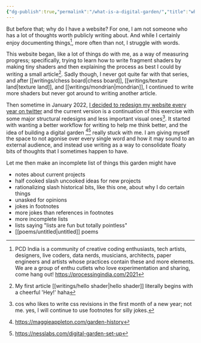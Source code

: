 ```yaml
---
{"dg-publish":true,"permalink":"/what-is-a-digital-garden/","title":"what is a digital garden","tags":["gardenEntry"]}
---
```


But before that; why do I have a website? 
For one, I am not someone who has a lot of thoughts worth publicly writing about. And while I certainly enjoy documenting things[^1], more often than not, I struggle with words. 

This website began, like a lot of things do with me, as a way of measuring progress; specifically, trying to learn how to write fragment shaders by making tiny shaders and then explaining the process as best I could by writing a small article[^2]. Sadly though, I never got quite far with that series, and after [[writings/chess board\|chess board]], [[writings/texture land\|texture land]], and [[writings/mondrian\|mondrian]], I continued to write more shaders but never got around to writing another article. 

Then sometime in January 2022, [I decided to redesign my website every year on twitter](https://twitter.com/anushkatr/status/1481567649192906752) and the current version is a continuation of this exercise with some major structural redesigns and less important visual ones[^3].  It started with wanting a better workflow for writing to help me think better, and the idea of building a digital garden [^4][^5] really stuck with me. I am giving myself the space to not agonise over every single word and how it may sound to an external audience, and instead use writing as a way to consolidate floaty bits of thoughts that I sometimes happen to have. 

Let me then make an incomplete list of things this garden might have 
- notes about current projects 
- half cooked slash uncooked ideas for new projects 
- rationalizing slash historical bits, like this one, about why I do certain things 
- unasked for opinions 
- jokes in footnotes 
- more jokes than references in footnotes
- more incomplete lists
- lists saying "lists are fun but totally pointless"
- [[poems/untitled\|untitled]] poems 



[^1]: PCD India is a community of creative coding enthusiasts, tech artists, designers, live coders, data nerds, musicians, architects, paper engineers and artists whose practices contain these and more elements. We are a group of enthu cutlets who love experimentation and sharing, come hang out! https://processingindia.com/2021 
[^2]:  My first article [[writings/hello shader\|hello shader]] literally begins with a  cheerful 'Hey!' haha
[^3]: cos who likes to write css revisions in the first month of a new year; not me. yes, I will continue to use footnotes for silly jokes.
[^4]: https://maggieappleton.com/garden-history
[^5]: https://nesslabs.com/digital-garden-set-up 
